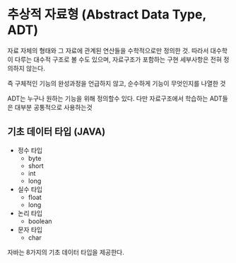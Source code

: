 # 추상적 자료형 (Abstract Data Type, ADT)

자료 자체의 형태와 그 자료에 관계된 연산들을 수학적으로만 정의한 것. 따라서 대수학이 다루는 대수적 구조로 볼 수도 있으며, 자료구조가 포함하는 구현 세부사항은 전혀 정의하지 않는다.

즉 구체적인 기능의 완성과정을 언급하지 않고, 순수하게 기능이 무엇인지를 나열한 것

ADT는 누구나 원하는 기능을 위해 정의할수 있다. 다만 자료구조에서 학습하는 ADT들은 대부분 공통적으로 사용하는것

## 기초 데이터 타입 (JAVA)

- 정수 타입
  - byte
  - short
  - int
  - long
- 실수 타입
  - float
  - long
- 논리 타입
  - boolean
- 문자 타입
  - char

자바는 8가지의 기초 데이터 타입을 제공한다.

##
